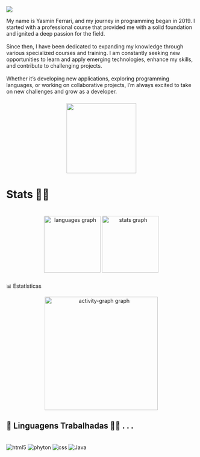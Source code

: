 <img src="https://readme-typing-svg.herokuapp.com?size=25&vCenter=true&width=550&lines=Hi+%F0%9F%91%8B%2C+I'm+Yasmin+Ferrari.;This+is+My+Profile+Website.🦊;">

<p align="left">My name is Yasmin Ferrari, and my journey in programming began in 2019. I started with a professional course that provided me with a solid foundation and ignited a deep passion for the field.<br><br>Since then, I have been dedicated to expanding my knowledge through various specialized courses and training. I am constantly seeking new opportunities to learn and apply emerging technologies, enhance my skills, and contribute to challenging projects.<br><br>Whether it’s developing new applications, exploring programming languages, or working on collaborative projects, I’m always excited to take on new challenges and grow as a developer.</p>

###

<div align="center">
  <img height="185" src="https://media1.giphy.com/media/v1.Y2lkPTc5MGI3NjExa3V6aHh5NTJ2cG1rdnM3MDdvZmcxcDk2a2Fsc2h3enVnMm44MzVnaSZlcD12MV9pbnRlcm5hbF9naWZfYnlfaWQmY3Q9Zw/pVGsAWjzvXcZW4ZBTE/giphy.webp"  />
</div>

###

<h1 align="left">Stats 🍂🥧</h1>

###

<br clear="both">

<div align="center">
  <img src="https://github-readme-stats.vercel.app/api/top-langs?username=Ferrari65&locale=en&hide_title=false&layout=compact&card_width=320&langs_count=5&theme=slateorange&hide_border=true&order=2" height="150" alt="languages graph"  />
  <img src="https://github-readme-stats.vercel.app/api?username=Ferrari65&hide_title=false&hide_rank=false&show_icons=true&include_all_commits=true&count_private=true&disable_animations=false&theme=slateorange&locale=en&hide_border=true&order=1" height="150" alt="stats graph"  />
</div>

###

📊 Estatísticas

<div align="center">
  <img src="https://github-readme-activity-graph.vercel.app/graph?username=Ferrari65&radius=16&theme=elegant&area=true&order=5" height="300" alt="activity-graph graph"  />
</div>

## 🦊 Linguagens Trabalhadas 🍂🥧 . . .

<div style = "display: incline_block"><br/>
 <img align="center" alt="html5" src= "https://img.shields.io/badge/HTML5-E34F26?style=for-the-badge&logo=html5&logoColor=white" />
  <img align="center" alt="phyton" src= "https://img.shields.io/badge/Python-14354C?style=for-the-badge&logo=python&logoColor=white" />
  <img align="center" alt="css" src= "https://img.shields.io/badge/CSS-239120?&style=for-the-badge&logo=css3&logoColor=white" />
   <img align="center" alt="Java" src= "https://img.shields.io/badge/JavaScript-F7DF1E?style=for-the-badge&logo=javascript&logoColor=black" />
</div>
